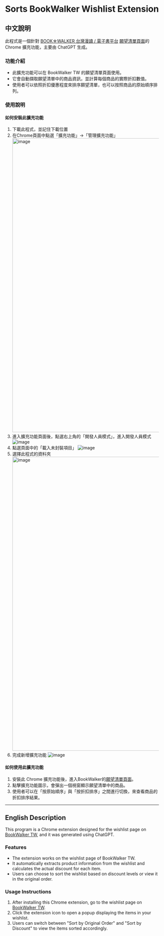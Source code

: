 # Sorts BookWalker Wishlist Extension

## 中文說明

此程式是一個針對 [BOOK☆WALKER 台灣漫讀 / 電子書平台](https://www.bookwalker.com.tw/) [願望清單頁面](https://www.bookwalker.com.tw/member/wishlist)的 Chrome 擴充功能，主要由 ChatGPT 生成。

### 功能介紹
- 此擴充功能可以在 BookWalker TW 的願望清單頁面使用。
- 它會自動擷取願望清單中的商品資訊，並計算每個商品的實際折扣數值。
- 使用者可以依照折扣優惠程度來排序願望清單，也可以按照商品的原始順序排列。
  
### 使用說明
#### 如何安裝此擴充功能
1. 下載此程式，並記住下載位置
2. 在Chrome頁面中點選「擴充功能」→「管理擴充功能」
   <img width="960" alt="image" src="https://github.com/user-attachments/assets/ecccce6a-52ea-4b03-a99f-722bb8a3f92f">
3. 進入擴充功能頁面後，點選右上角的「開發人員模式」，進入開發人員模式
   ![image](https://github.com/user-attachments/assets/67d9e86d-7dd0-42f1-87ec-5e3e02ebabd5)
4. 點選頁面中的「載入未封裝項目」
   ![image](https://github.com/user-attachments/assets/2e82451a-6875-4b76-b02e-8eba8fc33410)
5. 選擇此程式的資料夾
   <img width="960" alt="image" src="https://github.com/user-attachments/assets/5f132ee9-ea79-4681-8255-de5cbd4c4da9">
6. 完成新增擴充功能
   ![image](https://github.com/user-attachments/assets/dae07b8a-4be3-4288-add6-1115f3655b20)

#### 如何使用此擴充功能
1. 安裝此 Chrome 擴充功能後，進入BookWalker的[願望清單頁面](https://www.bookwalker.com.tw/member/wishlist)。
2. 點擊擴充功能圖示，會彈出一個視窗顯示願望清單中的商品。
3. 使用者可以在「按原始順序」與「按折扣排序」之間進行切換，來查看商品的折扣排序結果。

---

## English Description

This program is a Chrome extension designed for the wishlist page on [BookWalker TW](https://tw.bookwalker.com/), and it was generated using ChatGPT.

### Features
- The extension works on the wishlist page of BookWalker TW.
- It automatically extracts product information from the wishlist and calculates the actual discount for each item.
- Users can choose to sort the wishlist based on discount levels or view it in the original order.

### Usage Instructions
1. After installing this Chrome extension, go to the wishlist page on [BookWalker TW](https://tw.bookwalker.com/).
2. Click the extension icon to open a popup displaying the items in your wishlist.
3. Users can switch between "Sort by Original Order" and "Sort by Discount" to view the items sorted accordingly.
